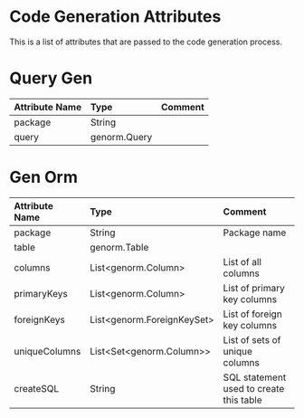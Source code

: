 # Code Generation Attributes #

This is a list of attributes that are passed to the code generation process.


# Query Gen #

| **Attribute Name** | **Type** | **Comment** |
|:-------------------|:---------|:------------|
| package | String |  |
| query | genorm.Query |  |


# Gen Orm #

| **Attribute Name** | **Type** | **Comment** |
|:-------------------|:---------|:------------|
| package | String | Package name |
| table | genorm.Table |  |
| columns | List<genorm.Column> | List of all columns |
| primaryKeys | List<genorm.Column> | List of primary key columns |
| foreignKeys | List<genorm.ForeignKeySet> | List of foreign key columns |
| uniqueColumns | List<Set<genorm.Column>> | List of sets of unique columns |
| createSQL | String | SQL statement used to create this table |

